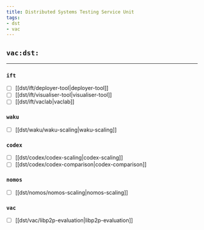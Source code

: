 ```yaml
---
title: Distributed Systems Testing Service Unit
tags:
- dst
- vac
---
```


## `vac:dst:`
---

### `ift`
* [ ] [[dst/ift/deployer-tool|deployer-tool]]
* [ ] [[dst/ift/visualiser-tool|visualiser-tool]]
* [ ] [[dst/ift/vaclab|vaclab]]

### `waku`
* [ ] [[dst/waku/waku-scaling|waku-scaling]]

### `codex`
* [ ] [[dst/codex/codex-scaling|codex-scaling]]
* [ ] [[dst/codex/codex-comparison|codex-comparison]]

### `nomos`
* [ ] [[dst/nomos/nomos-scaling|nomos-scaling]]

### `vac`
* [ ] [[dst/vac/libp2p-evaluation|libp2p-evaluation]]


